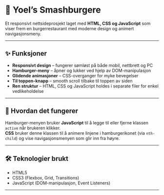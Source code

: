 # 🍔 Yoel’s Smashburgere

Et responsivt nettsideprosjekt laget med **HTML, CSS og JavaScript** som viser frem en burgerrestaurant med moderne design og animert navigasjonsmeny.

---

## ✨ Funksjoner

- **Responsivt design** – fungerer sømløst på både mobil, nettbrett og PC  
- **Hamburger-meny** – åpner og lukker ved hjelp av DOM-manipulasjon  
- **Glidende animasjoner** – CSS-overganger for myke bevegelser  
- **Til toppen-knapp** – smooth scroll tilbake til toppen av siden  
- **Ren struktur** – HTML, CSS og JavaScript holdes i separate filer for enkel vedlikeholdelse  

---

## 🧠 Hvordan det fungerer

Hamburger-menyen bruker **JavaScript** til å legge til eller fjerne klassen `active` når brukeren klikker.  
**CSS** bruker denne klassen til å animere linjene i hamburgerikonet (via `nth-child`) og vise navigasjonsmenyen som glir inn fra høyre.

---

## 🛠️ Teknologier brukt

- HTML5  
- CSS3 (Flexbox, Grid, Transitions)  
- JavaScript (DOM-manipulasjon, Event Listeners)

---
